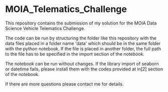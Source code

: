 # MOIA_Telematics_Challenge

This repository contains the submission of my solution for the MOIA Data Science Vehicle Telematics Challenge.

The code can be run by structuring the folder like this repository with the data files placed in a folder name 'data' which should be in the same folder with the python notebook.
If the file is placed in another folder, the full path to the file has to be specified in the import section of the notebook.

The notebook can be run without changes. If the library import of seaborn or datetime fails, please install them with the codes provided at in[2] section of the notebook. 

If there are more questions please contact me for details.
